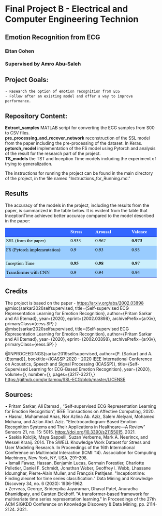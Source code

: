 # Final Project B - Electrical and Computer Engineering Technion
## Emotion Recognition from ECG
### Eitan Cohen
### Supervised by Amro Abu-Saleh

## Project Goals:
    - Research the option of emotion recognition from ECG
    - Follow after an existing model and offer a way to improve performance.

## Repository Content:
**Extract_samples** MATLAB script for converting the ECG samples from S00 to CSV files. </br>
**pre_processing_and_recover_network**  reconstruction of the  SSL model from the paper including the pre-processing of the dataset. In Keras. </br>
**pytorch_model** implementation of the FS model using Pytorch and analysis of the result for the research part of the project. </br>
**TS_models** the TST and Inception Time models including the experiment of trying to generalization. </br>

The instructions for running the project can be found in the main directory of the project, in the file named "Instructions_for_Running.md."
## Results
The accuracy of the models in the project, including the results from the paper, is summarized in the table below. It is evident from the table that InceptionTime achieved better accuracy compared to the model described in the paper:

![Sample Image](Results_table.png)

## Credits
The project is based on the paper - https://arxiv.org/abs/2002.03898 </br>
@misc{sarkar2020selfsupervised,
    title={Self-supervised ECG Representation Learning for Emotion Recognition},
    author={Pritam Sarkar and Ali Etemad},
    year={2020},
    eprint={2002.03898},
    archivePrefix={arXiv},
    primaryClass={eess.SP}
}
</br>
@misc{sarkar2020selfsupervised,
    title={Self-supervised ECG Representation Learning for Emotion Recognition},
    author={Pritam Sarkar and Ali Etemad},
    year={2020},
    eprint={2002.03898},
    archivePrefix={arXiv},
    primaryClass={eess.SP}
}
</br>

@INPROCEEDINGS{sarkar2019selfsupervised,
  author={P. {Sarkar} and A. {Etemad}},
  booktitle={ICASSP 2020 - 2020 IEEE International Conference on Acoustics, Speech and Signal Processing (ICASSP)}, 
  title={Self-Supervised Learning for ECG-Based Emotion Recognition}, 
  year={2020},
  volume={},
  number={},
  pages={3217-3221},}
  </br>
  https://github.com/pritamqu/SSL-ECG/blob/master/LICENSE

## Sources:
•	Pritam Sarkar, Ali Etemad , “Self-supervised ECG Representation Learning for Emotion Recognition”, IEEE Transactions on Affective Computing, 2020. </br>
•	Hasnul, Muhammad Anas, Nor Azlina Ab. Aziz, Salem Alelyani, Mohamed Mohana, and Azlan Abd. Aziz. "Electrocardiogram-Based Emotion Recognition Systems and Their Applications in Healthcare—A Review" Sensors 21, no. 15: 5015. https://doi.org/10.3390/s21155015, 2021. </br>
•	Saskia Koldijk, Maya Sappelli, Suzan Verberne, Mark A. Neerincx, and Wessel Kraaij. 2014. The SWELL Knowledge Work Dataset for Stress and User Modeling Research. In Proceedings of the 16th International Conference on Multimodal Interaction (ICMI '14). Association for Computing Machinery, New York, NY, USA, 291–298. </br>
•	Ismail Fawaz, Hassan, Benjamin Lucas, Germain Forestier, Charlotte Pelletier, Daniel F. Schmidt, Jonathan Weber, Geoffrey I. Webb, Lhassane Idoumghar, Pierre-Alain Muller, and François Petitjean. "Inceptiontime: Finding alexnet for time series classification." Data Mining and Knowledge Discovery 34, no. 6 (2020): 1936-1962. </br>
•	Zerveas, George, Srideepika Jayaraman, Dhaval Patel, Anuradha Bhamidipaty, and Carsten Eickhoff. "A transformer-based framework for multivariate time series representation learning." In Proceedings of the 27th ACM SIGKDD Conference on Knowledge Discovery & Data Mining, pp. 2114-2124. 2021.
